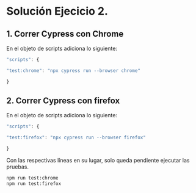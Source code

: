 # Solución Ejecicio 2.

## 1. Correr Cypress con Chrome

En el objeto de scripts adiciona lo siguiente:

```javascript
"scripts": {

"test:chrome": "npx cypress run --browser chrome"

}
```


## 2. Correr Cypress con firefox

En el objeto de scripts adiciona lo siguiente:

```javascript
"scripts": {

"test:firefox": "npx cypress run --browser firefox"

}
```

Con las respectivas líneas en su lugar, solo queda pendiente ejecutar las pruebas.

```bash
npm run test:chrome
npm run test:firefox
```
